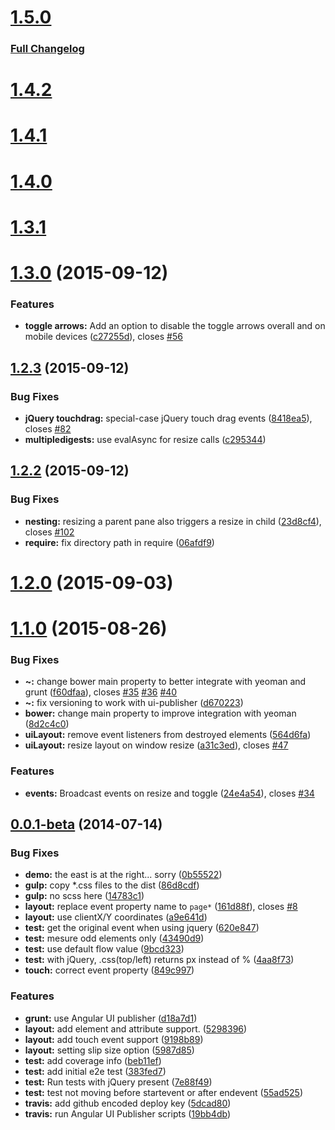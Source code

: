 <a name="1.5.0"></a>
# [1.5.0](https://github.com/dark-gray/ui-layout/tree/1.5.0)


### [Full Changelog](https://github.com/dark-gray/ui-layout/compare/v1.4.2...v1.5.0)



<a name="1.4.2"></a>
# [1.4.2](https://github.com/angular-ui/ui-layout/compare/v1.4.1...v1.4.2)


<a name="1.4.1"></a>
# [1.4.1](https://github.com/angular-ui/ui-layout/compare/v1.4.0...v1.4.1)


<a name="1.4.0"></a>
# [1.4.0](https://github.com/angular-ui/ui-layout/compare/v1.3.1...v1.4.0)



<a name="1.3.1"></a>
# [1.3.1](https://github.com/angular-ui/ui-layout/compare/v1.3.0...v1.3.1)


<a name="1.3.0"></a>
# [1.3.0](https://github.com/angular-ui/ui-layout/compare/v1.2.3...v1.3.0) (2015-09-12)


### Features

* **toggle arrows:** Add an option to disable the toggle arrows overall and on mobile devices ([c27255d](https://github.com/angular-ui/ui-layout/commit/c27255d)), closes [#56](https://github.com/angular-ui/ui-layout/issues/56)



<a name="1.2.3"></a>
## [1.2.3](https://github.com/angular-ui/ui-layout/compare/v1.2.2...v1.2.3) (2015-09-12)


### Bug Fixes

* **jQuery touchdrag:** special-case jQuery touch drag events ([8418ea5](https://github.com/angular-ui/ui-layout/commit/8418ea5)), closes [#82](https://github.com/angular-ui/ui-layout/issues/82)
* **multipledigests:** use evalAsync for resize calls ([c295344](https://github.com/angular-ui/ui-layout/commit/c295344))



<a name="1.2.2"></a>
## [1.2.2](https://github.com/angular-ui/ui-layout/compare/v1.2.1...v1.2.2) (2015-09-12)


### Bug Fixes

* **nesting:** resizing a parent pane also triggers a resize in child ([23d8cf4](https://github.com/angular-ui/ui-layout/commit/23d8cf4)), closes [#102](https://github.com/angular-ui/ui-layout/issues/102)
* **require:** fix directory path in require ([06afdf9](https://github.com/angular-ui/ui-layout/commit/06afdf9))



<a name="1.2.0"></a>
# [1.2.0](https://github.com/angular-ui/ui-layout/compare/v1.1.1...v1.2.0) (2015-09-03)




<a name="1.1.0"></a>
# [1.1.0](https://github.com/angular-ui/ui-layout/compare/v0.0.2...v1.1.0) (2015-08-26)


### Bug Fixes

* **~:** change bower main property to better integrate with yeoman and grunt ([f60dfaa](https://github.com/angular-ui/ui-layout/commit/f60dfaa)), closes [#35](https://github.com/angular-ui/ui-layout/issues/35) [#36](https://github.com/angular-ui/ui-layout/issues/36) [#40](https://github.com/angular-ui/ui-layout/issues/40)
* **~:** fix versioning to work with ui-publisher ([d670223](https://github.com/angular-ui/ui-layout/commit/d670223))
* **bower:** change main property to improve integration with yeoman ([8d2c4c0](https://github.com/angular-ui/ui-layout/commit/8d2c4c0))
* **uiLayout:** remove event listeners from destroyed elements ([564d6fa](https://github.com/angular-ui/ui-layout/commit/564d6fa))
* **uiLayout:** resize layout on window resize ([a31c3ed](https://github.com/angular-ui/ui-layout/commit/a31c3ed)), closes [#47](https://github.com/angular-ui/ui-layout/issues/47)

### Features

* **events:** Broadcast events on resize and toggle ([24e4a54](https://github.com/angular-ui/ui-layout/commit/24e4a54)), closes [#34](https://github.com/angular-ui/ui-layout/issues/34)



<a name="0.0.1-beta"></a>
## [0.0.1-beta](https://github.com/angular-ui/ui-layout/compare/v1.0.5...v0.0.1-beta) (2014-07-14)


### Bug Fixes

* **demo:** the east is at the right... sorry ([0b55522](https://github.com/angular-ui/ui-layout/commit/0b55522))
* **gulp:** copy *.css files to the dist ([86d8cdf](https://github.com/angular-ui/ui-layout/commit/86d8cdf))
* **gulp:** no scss here ([14783c1](https://github.com/angular-ui/ui-layout/commit/14783c1))
* **layout:** replace event property name to `page*` ([161d88f](https://github.com/angular-ui/ui-layout/commit/161d88f)), closes [#8](https://github.com/angular-ui/ui-layout/issues/8)
* **layout:** use clientX/Y coordinates ([a9e641d](https://github.com/angular-ui/ui-layout/commit/a9e641d))
* **test:** get the original event when using jquery ([620e847](https://github.com/angular-ui/ui-layout/commit/620e847))
* **test:** mesure odd elements only ([43490d9](https://github.com/angular-ui/ui-layout/commit/43490d9))
* **test:** use default flow value ([9bcd323](https://github.com/angular-ui/ui-layout/commit/9bcd323))
* **test:** with jQuery, .css(top/left) returns px instead of % ([4aa8f73](https://github.com/angular-ui/ui-layout/commit/4aa8f73))
* **touch:** correct event property ([849c997](https://github.com/angular-ui/ui-layout/commit/849c997))

### Features

* **grunt:** use Angular UI publisher ([d18a7d1](https://github.com/angular-ui/ui-layout/commit/d18a7d1))
* **layout:** add element and attribute support. ([5298396](https://github.com/angular-ui/ui-layout/commit/5298396))
* **layout:** add touch event support ([9198b89](https://github.com/angular-ui/ui-layout/commit/9198b89))
* **layout:** setting slip size option ([5987d85](https://github.com/angular-ui/ui-layout/commit/5987d85))
* **test:** add coverage info ([beb11ef](https://github.com/angular-ui/ui-layout/commit/beb11ef))
* **test:** add initial e2e test ([383fed7](https://github.com/angular-ui/ui-layout/commit/383fed7))
* **test:** Run tests with jQuery present ([7e88f49](https://github.com/angular-ui/ui-layout/commit/7e88f49))
* **test:** test not moving before startevent or after endevent ([55ad525](https://github.com/angular-ui/ui-layout/commit/55ad525))
* **travis:** add github encoded deploy key ([5dcad80](https://github.com/angular-ui/ui-layout/commit/5dcad80))
* **travis:** run Angular UI Publisher scripts ([19bb4db](https://github.com/angular-ui/ui-layout/commit/19bb4db))



